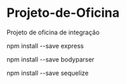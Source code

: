 # Projeto-de-Oficina
Projeto de oficina de integração 

npm install --save express

npm install --save bodyparser

npm install --save sequelize
